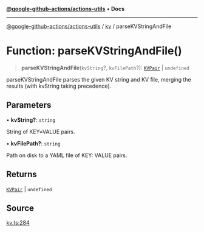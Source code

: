 [**@google-github-actions/actions-utils**](../../README.md) • **Docs**

***

[@google-github-actions/actions-utils](../../modules.md) / [kv](../README.md) / parseKVStringAndFile

# Function: parseKVStringAndFile()

> **parseKVStringAndFile**(`kvString`?, `kvFilePath`?): [`KVPair`](../type-aliases/KVPair.md) \| `undefined`

parseKVStringAndFile parses the given KV string and KV file, merging the
results (with kvString taking precedence).

## Parameters

• **kvString?**: `string`

String of KEY=VALUE pairs.

• **kvFilePath?**: `string`

Path on disk to a YAML file of KEY: VALUE pairs.

## Returns

[`KVPair`](../type-aliases/KVPair.md) \| `undefined`

## Source

[kv.ts:284](https://github.com/google-github-actions/actions-utils/blob/main/src/kv.ts#L284)
